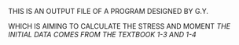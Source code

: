 THIS IS AN OUTPUT FILE OF A PROGRAM DESIGNED BY G.Y.

WHICH IS AIMING TO CALCULATE THE STRESS AND MOMENT 
*THE INITIAL DATA COMES FROM THE TEXTBOOK 1-3 AND 1-4* 